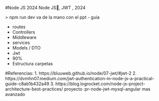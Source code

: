 #Node JS 2024
Node JS📗,  JWT  , 2024
</hr>
 > npm run dev

</hr>
va de la mano con el ppt - guia

- routes
- Controllers
- Middleware
- services
- Models / DTO
- Jwt
- 90%
- Estructura carpetas

</hr>
#Referencias:
1. https://bluuweb.github.io/node/07-jwt/#jwt-2
2. https://dvmhn07.medium.com/jwt-authentication-in-node-js-a-practical-guide-c8ab1b432a49
3. https://blog.logrocket.com/node-js-project-architecture-best-practices/
proyecto :pr-node-jwt-mysql-angular mas avanzado